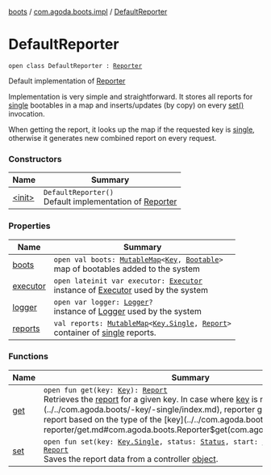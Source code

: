 [boots](../../index.md) / [com.agoda.boots.impl](../index.md) / [DefaultReporter](./index.md)

# DefaultReporter

`open class DefaultReporter : `[`Reporter`](../../com.agoda.boots/-reporter/index.md)

Default implementation of [Reporter](../../com.agoda.boots/-reporter/index.md)

Implementation is very simple and straightforward. It stores all reports
for [single](../../com.agoda.boots/-key/-single/index.md) bootables in a map and inserts/updates (by copy)
on every [set()](../../com.agoda.boots/-reporter/set.md) invocation.

When getting the report, it looks up the map if the requested key is [single](../../com.agoda.boots/-key/-single/index.md),
otherwise it generates new combined report on every request.

### Constructors

| Name | Summary |
|---|---|
| [&lt;init&gt;](-init-.md) | `DefaultReporter()`<br>Default implementation of [Reporter](../../com.agoda.boots/-reporter/index.md) |

### Properties

| Name | Summary |
|---|---|
| [boots](boots.md) | `open val boots: `[`MutableMap`](https://kotlinlang.org/api/latest/jvm/stdlib/kotlin.collections/-mutable-map/index.html)`<`[`Key`](../../com.agoda.boots/-key/index.md)`, `[`Bootable`](../../com.agoda.boots/-bootable/index.md)`>`<br>map of bootables added to the system |
| [executor](executor.md) | `open lateinit var executor: `[`Executor`](../../com.agoda.boots/-executor/index.md)<br>instance of [Executor](../../com.agoda.boots/-executor/index.md) used by the system |
| [logger](logger.md) | `open var logger: `[`Logger`](../../com.agoda.boots/-logger/index.md)`?`<br>instance of [Logger](../../com.agoda.boots/-logger/index.md) used by the system |
| [reports](reports.md) | `val reports: `[`MutableMap`](https://kotlinlang.org/api/latest/jvm/stdlib/kotlin.collections/-mutable-map/index.html)`<`[`Key.Single`](../../com.agoda.boots/-key/-single/index.md)`, `[`Report`](../../com.agoda.boots/-report/index.md)`>`<br>container of [single](../../com.agoda.boots/-key/-single/index.md) reports. |

### Functions

| Name | Summary |
|---|---|
| [get](get.md) | `open fun get(key: `[`Key`](../../com.agoda.boots/-key/index.md)`): `[`Report`](../../com.agoda.boots/-report/index.md)<br>Retrieves the [report](../../com.agoda.boots/-report/index.md) for a given key. In case where [key](../../com.agoda.boots/-reporter/get.md#com.agoda.boots.Reporter$get(com.agoda.boots.Key)/key) is not [single](../../com.agoda.boots/-key/-single/index.md), reporter generates combined report based on the type of the [key](../../com.agoda.boots/-reporter/get.md#com.agoda.boots.Reporter$get(com.agoda.boots.Key)/key). |
| [set](set.md) | `open fun set(key: `[`Key.Single`](../../com.agoda.boots/-key/-single/index.md)`, status: `[`Status`](../../com.agoda.boots/-status/index.md)`, start: `[`Long`](https://kotlinlang.org/api/latest/jvm/stdlib/kotlin/-long/index.html)`, time: `[`Long`](https://kotlinlang.org/api/latest/jvm/stdlib/kotlin/-long/index.html)`): `[`Report`](../../com.agoda.boots/-report/index.md)<br>Saves the report data from a controller [object](../../com.agoda.boots/-boots/index.md). |
